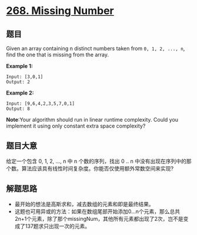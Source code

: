 # [268. Missing Number](https://leetcode.com/problems/missing-number/)


## 题目

Given an array containing n distinct numbers taken from `0, 1, 2, ..., n`, find the one that is missing from the array.

**Example 1:**

    Input: [3,0,1]
    Output: 2

**Example 2:**

    Input: [9,6,4,2,3,5,7,0,1]
    Output: 8

**Note**:Your algorithm should run in linear runtime complexity. Could you implement it using only constant extra space complexity?


## 题目大意

给定一个包含 0, 1, 2, ..., n 中 n 个数的序列，找出 0 .. n 中没有出现在序列中的那个数。算法应该具有线性时间复杂度。你能否仅使用额外常数空间来实现?



## 解题思路


- 最开始的想法是高斯求和，减去数组的元素和即是最终结果。
- 这题也可用异或的方法：如果在数组尾部开始添加0...n个元素，那么总共2n+1个元素，除了那个missingNum，其他所有元素都出现了2次，岂不是变成了137题求只出现一次的元素。
